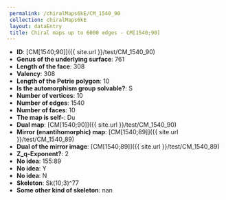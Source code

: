 ```yaml
--- 
 permalink: /chiralMaps6kE/CM_1540_90 
 collection: chiralMaps6kE
 layout: dataEntry
 title: Chiral maps up to 6000 edges - CM[1540;90]
---
```


- **ID**: [CM[1540;90]]({{ site.url }}/test/CM_1540_90)
- **Genus of the underlying surface**: 761
- **Length of the face**: 308
- **Valency**: 308
- **Length of the Petrie polygon**: 10
- **Is the automorphism group solvable?**: S
- **Number of vertices**: 10
- **Number of edges**: 1540
- **Number of faces**: 10
- **The map is self-**: Du
- **Dual map**: [CM[1540;90]]({{ site.url }}/test/CM_1540_90)
- **Mirror (enantihomorphic) map**: [CM[1540;89]]({{ site.url }}/test/CM_1540_89)
- **Dual of the mirror image**: [CM[1540;89]]({{ site.url }}/test/CM_1540_89)
- **Z_q-Exponent?**: 2
- **No idea**:  155:89
- **No idea**: Y
- **No idea**: N
- **Skeleton**: Sk(10;3)^77
- **Some other kind of skeleton**: nan
